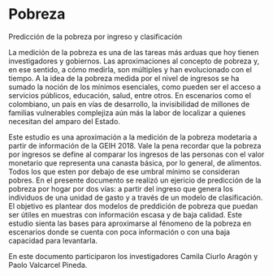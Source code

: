 # Pobreza
 Predicción de la pobreza por ingreso y clasificación 

La medición de la pobreza es una de las tareas más arduas que hoy tienen investigadores y gobiernos. Las aproximaciones al concepto de pobreza y, en ese sentido, a cómo medirla, son múltiples y han evolucionado con el tiempo. A la idea de la pobreza medida por el nivel de ingresos se ha sumado la noción de los mínimos esenciales, como pueden ser el acceso a servicios públicos, educación, salud, entre otros. En escenarios como el colombiano,  un país en vías de desarrollo, la invisibilidad de millones de familias vulnerables complejiza aún más la labor de localizar a quienes necesitan del amparo del Estado. 

Este estudio es una aproximación a la medición de la pobreza modetaria a partir de información de la GEIH 2018. Vale la pena recordar que la pobreza por ingresos se define al comparar los ingresos de las personas con el valor monetario que representa una canasta básica, por lo general, de alimentos. Todos los que esten por debajo de ese umbral mínimo se consideran pobres. En el presente documento se realizó un ejericio de predicción de la pobreza por hogar por dos vías: a partir del ingreso que genera los individuos de una unidad de gasto y a través de un modelo de clasificación. El objetivo es plantear dos modelos de preddición de pobreza que puedan ser útiles en muestras con información escasa y de baja calidad. Este estudio sienta las bases para aproximarse al fénomeno de la pobreza en escenarios donde se cuenta con poca información o con una baja capacidad para levantarla. 

En este documento participaron los investigadores Camila Ciurlo Aragón y Paolo Valcarcel Pineda. 
